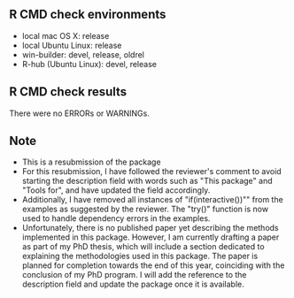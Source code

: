 ## R CMD check environments
* local mac OS X: release
* local Ubuntu Linux: release
* win-builder: devel, release, oldrel
* R-hub (Ubuntu Linux): devel, release

## R CMD check results

There were no ERRORs or WARNINGs.

## Note

* This is a resubmission of the package
* For this resubmission, I have followed the reviewer's comment to avoid starting the description field with words such as "This package" and "Tools for", and have updated the field accordingly.
* Additionally, I have removed all instances of "if(interactive())"" from the examples as suggested by the reviewer. The "try()" function is now used to handle dependency errors in the examples.
* Unfortunately, there is no published paper yet describing the methods implemented in this package. However, I am currently drafting a paper as part of my PhD thesis, which will include a section dedicated to explaining the methodologies used in this package. The paper is planned for completion towards the end of this year, coinciding with the conclusion of my PhD program. I will add the reference to the description field and update the package once it is available.
